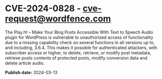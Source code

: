 # CVE-2024-0828 - cve-request@wordfence.com

The Play.ht – Make Your Blog Posts Accessible With Text to Speech Audio plugin for WordPress is vulnerable to unauthorized access of functionality due to a missing capability check on several functions in all versions up to, and including, 3.6.4. This makes it possible for authenticated attackers, with subscriber access or higher, to delete, retrieve, or modify post metadata, retrieve posts contents of protected posts, modify conversion data and delete article audio.

**Publish date:** 2024-03-13
